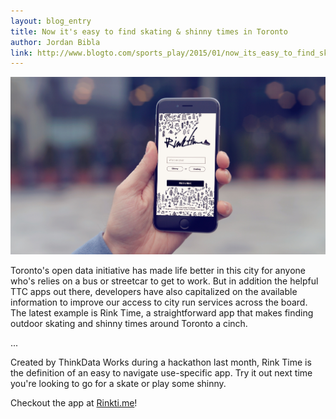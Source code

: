 ```yaml
---
layout: blog_entry
title: Now it's easy to find skating & shinny times in Toronto
author: Jordan Bibla
link: http://www.blogto.com/sports_play/2015/01/now_its_easy_to_find_skating_shinny_times_in_toronto/
---
```

![Rinktime App](../images/rinktime.jpg)

Toronto's open data initiative has made life better in this city for anyone who's relies on a bus or streetcar to get to work. But in addition the helpful TTC apps out there, developers have also capitalized on the available information to improve our access to city run services across the board. The latest example is Rink Time, a straightforward app that makes finding outdoor skating and shinny times around Toronto a cinch.

...

Created by ThinkData Works during a hackathon last month, Rink Time is the definition of an easy to navigate use-specific app. Try it out next time you're looking to go for a skate or play some shinny.

Checkout the app at [Rinkti.me](http://rinkti.me/#/)!